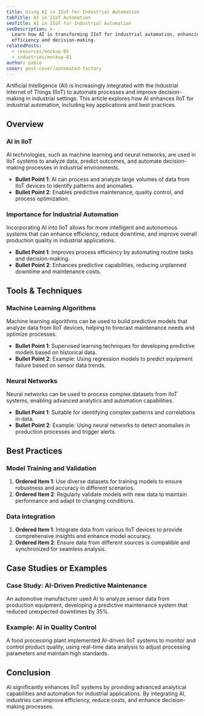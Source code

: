 ```yaml
---
title: Using AI in IIoT for Industrial Automation
tabTitle: AI in IIoT Automation
seoTitle: AI in IIoT for Industrial Automation
seoDescription: >-
  Learn how AI is transforming IIoT for industrial automation, enhancing process
  efficiency and decision-making.
relatedPosts:
  - resources/mockup-05
  - industries/mockup-01
author: pablo
cover: post-cover/automated-factory
---
```


Artificial Intelligence (AI) is increasingly integrated with the Industrial Internet of
Things (IIoT) to automate processes and improve decision-making in industrial settings.
This article explores how AI enhances IIoT for industrial automation, including key
applications and best practices.

## Overview

### AI in IIoT

AI technologies, such as machine learning and neural networks, are used in IIoT systems to
analyze data, predict outcomes, and automate decision-making processes in industrial
environments.

- **Bullet Point 1**: AI can process and analyze large volumes of data from IIoT devices
  to identify patterns and anomalies.
- **Bullet Point 2**: Enables predictive maintenance, quality control, and process
  optimization.

### Importance for Industrial Automation

Incorporating AI into IIoT allows for more intelligent and autonomous systems that can
enhance efficiency, reduce downtime, and improve overall production quality in industrial
applications.

- **Bullet Point 1**: Improves process efficiency by automating routine tasks and
  decision-making.
- **Bullet Point 2**: Enhances predictive capabilities, reducing unplanned downtime and
  maintenance costs.

## Tools & Techniques

### Machine Learning Algorithms

Machine learning algorithms can be used to build predictive models that analyze data from
IIoT devices, helping to forecast maintenance needs and optimize processes.

- **Bullet Point 1**: Supervised learning techniques for developing predictive models
  based on historical data.
- **Bullet Point 2**: Example: Using regression models to predict equipment failure based
  on sensor data trends.

### Neural Networks

Neural networks can be used to process complex datasets from IIoT systems, enabling
advanced analytics and automation capabilities.

- **Bullet Point 1**: Suitable for identifying complex patterns and correlations in data.
- **Bullet Point 2**: Example: Using neural networks to detect anomalies in production
  processes and trigger alerts.

## Best Practices

### Model Training and Validation

1. **Ordered Item 1**: Use diverse datasets for training models to ensure robustness and
   accuracy in different scenarios.
1. **Ordered Item 2**: Regularly validate models with new data to maintain performance and
   adapt to changing conditions.

### Data Integration

1. **Ordered Item 1**: Integrate data from various IIoT devices to provide comprehensive
   insights and enhance model accuracy.
1. **Ordered Item 2**: Ensure data from different sources is compatible and synchronized
   for seamless analysis.

## Case Studies or Examples

### Case Study: AI-Driven Predictive Maintenance

An automotive manufacturer used AI to analyze sensor data from production equipment,
developing a predictive maintenance system that reduced unexpected downtimes by 35%.

### Example: AI in Quality Control

A food processing plant implemented AI-driven IIoT systems to monitor and control product
quality, using real-time data analysis to adjust processing parameters and maintain high
standards.

## Conclusion

AI significantly enhances IIoT systems by providing advanced analytical capabilities and
automation for industrial applications. By integrating AI, industries can improve
efficiency, reduce costs, and enhance decision-making processes.
